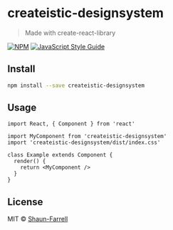 # createistic-designsystem

> Made with create-react-library

[![NPM](https://img.shields.io/npm/v/createistic-designsystem.svg)](https://www.npmjs.com/package/createistic-designsystem) [![JavaScript Style Guide](https://img.shields.io/badge/code_style-standard-brightgreen.svg)](https://standardjs.com)

## Install

```bash
npm install --save createistic-designsystem
```

## Usage

```tsx
import React, { Component } from 'react'

import MyComponent from 'createistic-designsystem'
import 'createistic-designsystem/dist/index.css'

class Example extends Component {
  render() {
    return <MyComponent />
  }
}
```

## License

MIT © [Shaun-Farrell](https://github.com/Shaun-Farrell)
